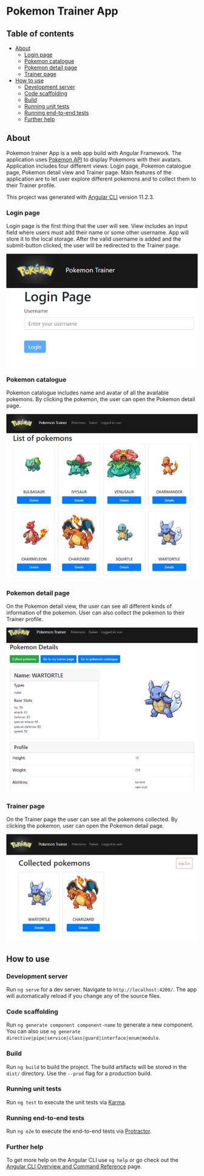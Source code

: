 # Pokemon Trainer App 

## Table of contents 
  - [About](#about)
    - [Login page](#login-page) 
    - [Pokemon catalogue](#pokemon-catalogue) 
    - [Pokemon detail page](#pokemon-detail-page) 
    - [Trainer page](#trainer-page) 
  - [How to use](#how-to-use) 
    - [Development server](#development-server) 
    - [Code scaffolding](#code-scaffolding) 
    - [Build](#build) 
    - [Running unit tests](#running-unit-tests) 
    - [Running end-to-end tests](#running-end-to-end-tests) 
    - [Further help](#further-help) 

## About   

Pokemon trainer App is a web app build with Angular Framework. The application uses [Pokemon API](https://pokeapi.co/) to display Pokemons with their avatars. Application includes four different views: Login page, Pokemon catalogue page, Pokemon detail view and Trainer page. Main features of the application are to let user explore different pokemons and to collect them to their Trainer profile. 

This project was generated with [Angular CLI](https://github.com/angular/angular-cli) version 11.2.3. 

### Login page 

Login page is the first thing that the user will see. View includes an input field where users must add their name or some other username. App will store it to the local storage. After the valid username is added and the submit-button clicked, the user will be redirected to the Trainer page.   

![image of the login page](https://github.com/paularintaharri/PokemonTrainer/blob/master/src/assets/readme-images/login_page.png)   

### Pokemon catalogue  

Pokemon catalogue includes name and avatar of all the available pokemons. By clicking the pokemon, the user can open the Pokemon detail page.  

![image of the pokemon catalogue page](https://github.com/paularintaharri/PokemonTrainer/blob/master/src/assets/readme-images/pokemon_catalogue.png)   

### Pokemon detail page   

On the Pokemon detail view, the user can see all different kinds of information of the pokemon. User can also collect the pokemon to their Trainer profile.  

![image of the pokemon detail page](https://github.com/paularintaharri/PokemonTrainer/blob/master/src/assets/readme-images/pokemon_detail.png)   

### Trainer page  

On the Trainer page the user can see all the pokemons collected. By clicking the pokemon, user can open the Pokemon detail page.
  
![image of the trainer page](https://github.com/paularintaharri/PokemonTrainer/blob/master/src/assets/readme-images/trainer_page.png) 
  
## How to use  

### Development server   

Run `ng serve` for a dev server. Navigate to `http://localhost:4200/`. The app will automatically reload if you change any of the source files.

### Code scaffolding 

Run `ng generate component component-name` to generate a new component. You can also use `ng generate directive|pipe|service|class|guard|interface|enum|module`. 

### Build 


Run `ng build` to build the project. The build artifacts will be stored in the `dist/` directory. Use the `--prod` flag for a production build. 

### Running unit tests 

Run `ng test` to execute the unit tests via [Karma](https://karma-runner.github.io). 

### Running end-to-end tests 

Run `ng e2e` to execute the end-to-end tests via [Protractor](http://www.protractortest.org/). 

### Further help 

To get more help on the Angular CLI use `ng help` or go check out the [Angular CLI Overview and Command Reference](https://angular.io/cli) page. 
